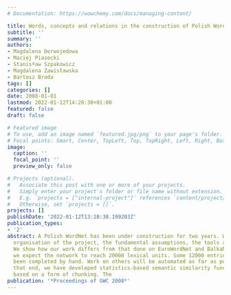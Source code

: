 ```yaml
---
# Documentation: https://wowchemy.com/docs/managing-content/

title: Words, concepts and relations in the construction of Polish WordNet
subtitle: ''
summary: ''
authors:
- Magdalena Derwojedowa
- Maciej Piasecki
- Stanisªaw Szpakowicz
- Magdalena Zawisławska
- Bartosz Broda
tags: []
categories: []
date: 2008-01-01
lastmod: 2022-01-12T14:28:38+01:00
featured: false
draft: false

# Featured image
# To use, add an image named `featured.jpg/png` to your page's folder.
# Focal points: Smart, Center, TopLeft, Top, TopRight, Left, Right, BottomLeft, Bottom, BottomRight.
image:
  caption: ''
  focal_point: ''
  preview_only: false

# Projects (optional).
#   Associate this post with one or more of your projects.
#   Simply enter your project's folder or file name without extension.
#   E.g. `projects = ["internal-project"]` references `content/project/deep-learning/index.md`.
#   Otherwise, set `projects = []`.
projects: []
publishDate: '2022-01-12T13:28:38.199203Z'
publication_types:
- '2'
abstract: A Polish WordNet has been under construction for two years. We discuss the
  organisation of the project, the fundamental assumptions, the tools and the resources.
  We show how our work differs from that done on EuroWordNet and BalkaNet. In a year
  we expect the network to reach 20000 lexical units. Some 12000 entries will have
  been completed by hand. Work on others will be automated as far as possible; to
  that end, we have developed statistics-based semantic similarity functions and methods
  based on a form of chunking. The
publication: '*Proceedings of GWC 2008*'
---
```

